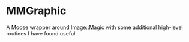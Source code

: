 MMGraphic
=========

A Moose wrapper around Image::Magic with some additional high-level routines I have found useful